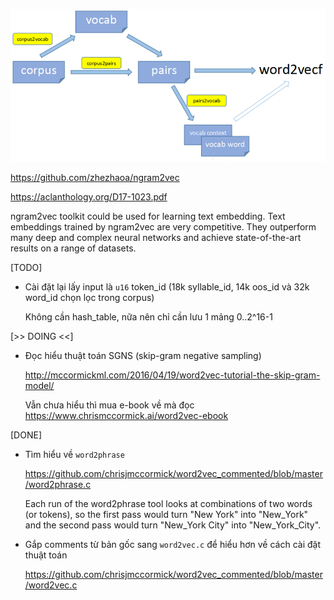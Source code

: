 ![](ngram2vec.png) 

https://github.com/zhezhaoa/ngram2vec

https://aclanthology.org/D17-1023.pdf

ngram2vec toolkit could be used for learning text embedding. Text embeddings trained by ngram2vec are very competitive. They outperform many deep and complex neural networks and achieve state-of-the-art results on a range of datasets. 


[TODO]


* Cài đặt lại lấy input là `u16` token_id 
  (18k syllable_id, 14k oos_id và 32k word_id chọn lọc trong corpus)

  Không cần hash_table, nữa nên chỉ cần lưu 1 mảng 0..2^16-1

[>> DOING <<]

* Đọc hiểu thuật toán SGNS (skip-gram negative sampling)

  http://mccormickml.com/2016/04/19/word2vec-tutorial-the-skip-gram-model/
  
  Vẫn chưa hiểu thì mua e-book về mà đọc https://www.chrismccormick.ai/word2vec-ebook


[DONE]

* Tìm hiểu về `word2phrase`

  https://github.com/chrisjmccormick/word2vec_commented/blob/master/word2phrase.c

  Each run of the word2phrase tool looks at combinations of two words (or tokens), so the first pass would turn "New York" into "New_York" and the second pass would turn "New_York City" into "New_York_City".


* Gắp comments từ bản gốc sang `word2vec.c` để hiểu hơn về cách cài đặt thuật toán

  https://github.com/chrisjmccormick/word2vec_commented/blob/master/word2vec.c
